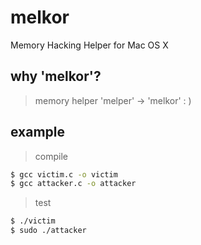 # melkor

Memory Hacking Helper for Mac OS X

## why 'melkor'?

> memory helper 'melper' -> 'melkor' : )

## example

> compile

```sh
$ gcc victim.c -o victim
$ gcc attacker.c -o attacker
```

> test

```sh
$ ./victim
$ sudo ./attacker
```
